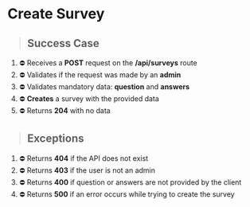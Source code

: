 # Create Survey

> ## Success Case

1. ⛔️ Receives a **POST** request on the **/api/surveys** route
2. ⛔️ Validates if the request was made by an **admin**
3. ⛔️ Validates mandatory data: **question** and **answers**
4. ⛔️ **Creates** a survey with the provided data
5. ⛔️ Returns **204** with no data

> ## Exceptions

1. ⛔️ Returns **404** if the API does not exist
2. ⛔️ Returns **403** if the user is not an admin
3. ⛔️ Returns **400** if question or answers are not provided by the client
4. ⛔️ Returns **500** if an error occurs while trying to create the survey
